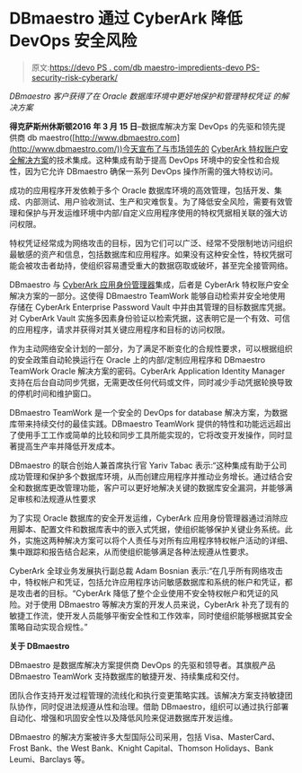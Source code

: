 # DBmaestro 通过 CyberArk 降低 DevOps 安全风险

> 原文:[https://devo PS . com/db maestro-impredients-devo PS-security-risk-cyberark/](https://devops.com/dbmaestro-mitigates-devops-security-risk-cyberark/)

*DBmaestro 客户获得了在 Oracle 数据库环境中更好地保护和管理特权凭证* *的解决方案*

**得克萨斯州休斯顿2016 年 3 月 15 日**–数据库解决方案 DevOps 的先驱和领先提供商 db maestro([http://www.dbmaestro.com](http://www.dbmaestro.com/))今天宣布了与市场领先的 [CyberArk 特权账户安全解决方案](http://www.cyberark.com/products/privileged-account-security-solution/)的技术集成。这种集成有助于提高 DevOps 环境中的安全性和合规性，因为它允许 DBmaestro 确保一系列 DevOps 操作所需的强大特权访问。

成功的应用程序开发依赖于多个 Oracle 数据库环境的高效管理，包括开发、集成、内部测试、用户验收测试、生产和灾难恢复。为了降低安全风险，需要有效管理和保护与开发运维环境中内部/自定义应用程序使用的特权凭据相关联的强大访问权限。

特权凭证经常成为网络攻击的目标，因为它们可以广泛、经常不受限制地访问组织最敏感的资产和信息，包括数据库和应用程序。如果没有这种安全性，特权凭据可能会被攻击者劫持，使组织容易遭受重大的数据窃取或破坏，甚至完全接管网络。

DBmaestro 与 [CyberArk 应用身份管理器](http://www.cyberark.com/products/privileged-account-security-solution/application-identity-manager/)集成，后者是 CyberArk 特权账户安全解决方案的一部分。这使得 DBmaestro TeamWork 能够自动检索并安全地使用存储在 CyberArk Enterprise Password Vault 中并由其管理的目标数据库凭据。对 CyberArk Vault 实施多因素身份验证以检索凭据，这表明它是一个有效、可信的应用程序，请求并获得对其关键应用程序和目标的访问权限。

作为主动网络安全计划的一部分，为了满足不断变化的合规性要求，可以根据组织的安全政策自动轮换运行在 Oracle 上的内部/定制应用程序和 DBmaestro TeamWork Oracle 解决方案的密码。CyberArk Application Identity Manager 支持在后台自动同步凭据，无需更改任何代码或文件，同时减少手动凭据轮换导致的停机时间和维护窗口。

DBmaestro TeamWork 是一个安全的 DevOps for database 解决方案，为数据库带来持续交付的最佳实践。DBmaestro TeamWork 提供的特性和功能远远超出了使用手工工作或简单的比较和同步工具所能实现的，它将改变开发操作，同时显著提高生产率并降低开发成本。

DBmaestro 的联合创始人兼首席执行官 Yariv Tabac 表示:“这种集成有助于公司成功管理和保护多个数据库环境，从而创建应用程序并推动业务增长。通过结合安全和数据库更改管理功能，客户可以更好地解决关键的数据库安全漏洞，并能够满足审核和法规遵从性要求

为了实现 Oracle 数据库的安全开发运维，CyberArk 应用身份管理器通过消除应用脚本、配置文件和数据库表中的嵌入式凭据，使组织能够保护关键业务系统。此外，实施这两种解决方案可以将个人责任与对所有应用程序特权帐户活动的详细、集中跟踪和报告结合起来，从而使组织能够满足各种法规遵从性要求。

CyberArk 全球业务发展执行副总裁 Adam Bosnian 表示:“在几乎所有网络攻击中，特权帐户和凭证，包括允许应用程序访问敏感数据库和系统的帐户和凭证，都是攻击者的目标。“CyberArk 降低了整个企业使用不安全特权帐户和凭证的风险。对于使用 DBmaestro 等解决方案的开发人员来说，CyberArk 补充了现有的敏捷工作流，使开发人员能够平衡安全性和工作效率，同时使组织能够根据其安全策略自动实现合规性。”

**关于 DBmaestro**

DBmaestro 是数据库解决方案提供商 DevOps 的先驱和领导者。其旗舰产品 DBmaestro TeamWork 支持数据库的敏捷开发、持续集成和交付。

团队合作支持开发过程管理的流线化和执行变更策略实践。该解决方案支持敏捷团队协作，同时促进法规遵从性和治理。借助 DBmaestro，组织可以通过执行部署自动化、增强和巩固安全性以及降低风险来促进数据库开发运维。

DBmaestro 的解决方案被许多大型国际公司采用，包括 Visa、MasterCard、Frost Bank、the West Bank、Knight Capital、Thomson Holidays、Bank Leumi、Barclays 等。